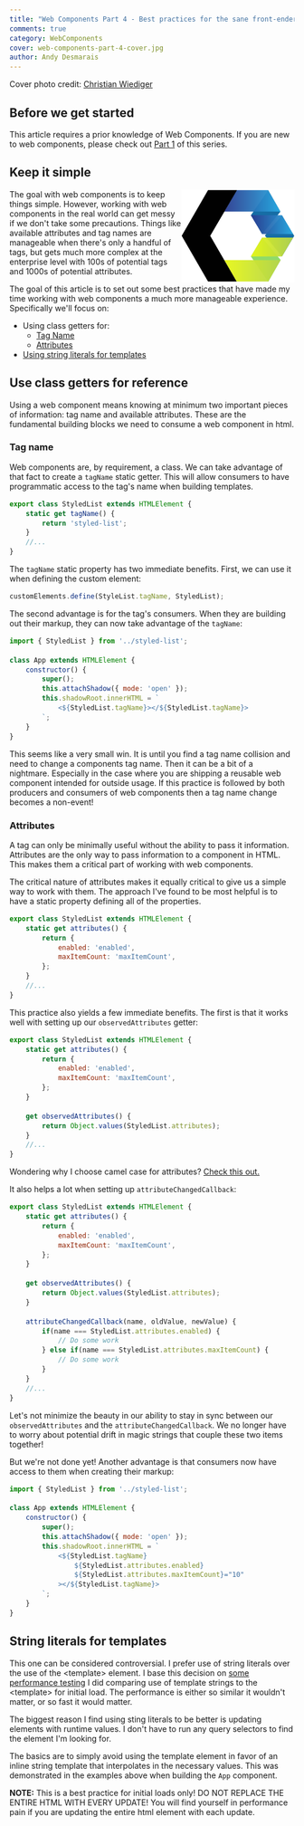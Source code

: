 ```yaml
---
title: "Web Components Part 4 - Best practices for the sane front-ender"
comments: true
category: WebComponents
cover: web-components-part-4-cover.jpg
author: Andy Desmarais
---
```


Cover photo credit: [Christian Wiediger](https://unsplash.com/@christianw)

## Before we get started

This article requires a prior knowledge of Web Components. If you are new to web components, please check out [Part 1](/web-components-part-1) of this series.

## Keep it simple

<img class="right" src="webcomponents.svg" title="Web Components" width="200" style="background-color: #FFF; float: right;">

The goal with web components is to keep things simple. However, working with web components in the real world can get messy if we don't take some precautions. Things like available attributes and tag names are manageable when there's only a handful of tags, but gets much more complex at the enterprise level with 100s of potential tags and 1000s of potential attributes.

The goal of this article is to set out some best practices that have made my time working with web components a much more manageable experience. Specifically we'll focus on:

- Using class getters for:
  - [Tag Name](#tag-name)
  - [Attributes](#attributes)
- [Using string literals for templates](#string-literals-for-templates)

## Use class getters for reference

Using a web component means knowing at minimum two important pieces of information: tag name and available attributes. These are the fundamental building blocks we need to consume a web component in html.

### Tag name

Web components are, by requirement, a class. We can take advantage of that fact to create a `tagName` static getter. This will allow consumers to have programmatic access to the tag's name when building templates.

```javascript
export class StyledList extends HTMLElement {
    static get tagName() {
        return 'styled-list';
    }
    //...
}
```

The `tagName` static property has two immediate benefits. First, we can use it when defining the custom element:

```javascript
customElements.define(StyleList.tagName, StyledList);
```

The second advantage is for the tag's consumers. When they are building out their markup, they can now take advantage of the `tagName`:

```javascript
import { StyledList } from '../styled-list';

class App extends HTMLElement {
    constructor() {
        super();
        this.attachShadow({ mode: 'open' });
        this.shadowRoot.innerHTML = `
            <${StyledList.tagName}></${StyledList.tagName}>
        `;
    }
}
```

This seems like a very small win. It is until you find a tag name collision and need to change a components tag name. Then it can be a bit of a nightmare. Especially in the case where you are shipping a reusable web component intended for outside usage. If this practice is followed by both producers and consumers of web components then a tag name change becomes a non-event!

### Attributes

A tag can only be minimally useful without the ability to pass it information. Attributes are the only way to pass information to a component in HTML. This makes them a critical part of working with web components.

The critical nature of attributes makes it equally critical to give us a simple way to work with them. The approach I've found to be most helpful is to have a static property defining all of the properties.

```javascript
export class StyledList extends HTMLElement {
    static get attributes() {
        return {
            enabled: 'enabled',
            maxItemCount: 'maxItemCount',
        };
    }
    //...
}
```

This practice also yields a few immediate benefits. The first is that it works well with setting up our `observedAttributes` getter:

```javascript
export class StyledList extends HTMLElement {
    static get attributes() {
        return {
            enabled: 'enabled',
            maxItemCount: 'maxItemCount',
        };
    }

    get observedAttributes() {
        return Object.values(StyledList.attributes);
    }
    //...
}
```

Wondering why I choose camel case for attributes? [Check this out.](https://github.com/GoogleWebComponents/style-guide#attributes)

It also helps a lot when setting up `attributeChangedCallback`:

```javascript
export class StyledList extends HTMLElement {
    static get attributes() {
        return {
            enabled: 'enabled',
            maxItemCount: 'maxItemCount',
        };
    }

    get observedAttributes() {
        return Object.values(StyledList.attributes);
    }

    attributeChangedCallback(name, oldValue, newValue) {
        if(name === StyledList.attributes.enabled) {
            // Do some work
        } else if(name === StyledList.attributes.maxItemCount) {
            // Do some work
        }
    }
    //...
}
```

Let's not minimize the beauty in our ability to stay in sync between our `observedAttributes` and the `attributeChangedCallback`. We no longer have to worry about potential drift in magic strings that couple these two items together!

But we're not done yet! Another advantage is that consumers now have access to them when creating their markup:

```javascript
import { StyledList } from '../styled-list';

class App extends HTMLElement {
    constructor() {
        super();
        this.attachShadow({ mode: 'open' });
        this.shadowRoot.innerHTML = `
            <${StyledList.tagName}
                ${StyledList.attributes.enabled}
                ${StyledList.attributes.maxItemCount}="10"
            ></${StyledList.tagName}>
        `;
    }
}
```

## String literals for templates

This one can be considered controversial. I prefer use of string literals over the use of the &lt;template&gt; element. I base this decision on [some performance testing](https://jsperf.com/template-element-vs-string-literal/1) I did comparing use of template strings to the &lt;template&gt; for initial load. The performance is either so similar it wouldn't matter, or so fast it would matter.

The biggest reason I find using sting literals to be better is updating elements with runtime values. I don't have to run any query selectors to find the element I'm looking for.

The basics are to simply avoid using the template element in favor of an inline string template that interpolates in the necessary values. This was demonstrated in the examples above when building the `App` component.

**NOTE:** This is a best practice for initial loads only! DO NOT REPLACE THE ENTIRE HTML WITH EVERY UPDATE! You will find yourself in performance pain if you are updating the entire html element with each update.
